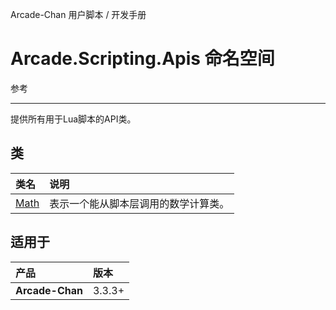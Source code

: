 Arcade-Chan 用户脚本 / 开发手册
# Arcade.Scripting.Apis 命名空间
参考

---

提供所有用于Lua脚本的API类。

## 类
| 类名 | 说明 |
|:----|:----|
| [Math](Math.md) | 表示一个能从脚本层调用的数学计算类。 |

## 适用于
| 产品 | 版本 |
|:----|:----|
| **Arcade-Chan** | 3.3.3+ |